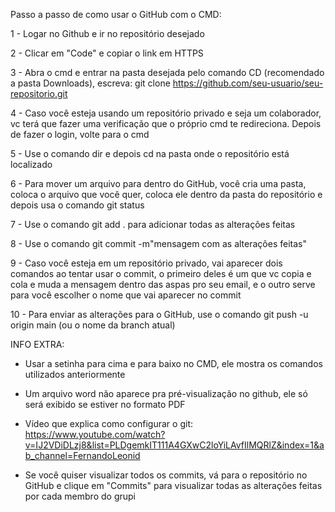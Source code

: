 Passo a passo de como usar o GitHub com o CMD:

1 - Logar no Github e ir no repositório desejado

2 - Clicar em "Code" e copiar o link em HTTPS

3 - Abra o cmd e entrar na pasta desejada pelo comando CD (recomendado a pasta Downloads), escreva: git clone https://github.com/seu-usuario/seu-repositorio.git

4 - Caso você esteja usando um repositório privado e seja um colaborador, vc terá que fazer uma verificação que o próprio cmd te redireciona. Depois de fazer o login, volte para o cmd

5 - Use o comando dir e depois cd na pasta onde o repositório está localizado

6 - Para mover um arquivo para dentro do GitHub, você cria uma pasta, coloca o arquivo que você quer, coloca ele dentro da pasta do repositório e depois usa o comando git status

7 - Use o comando git add . para adicionar todas as alterações feitas

8 - Use o comando git commit -m"mensagem com as alterações feitas"

9 - Caso você esteja em um repositório privado, vai aparecer dois comandos ao tentar usar o commit, o primeiro deles é um que vc copia e cola e muda a mensagem dentro das aspas pro seu email, e o outro serve para você escolher o nome que vai aparecer no commit

10 - Para enviar as alterações para o GitHub, use o comando git push -u origin main (ou o nome da branch atual)

INFO EXTRA:

- Usar a setinha para cima e para baixo no CMD, ele mostra os comandos utilizados anteriormente

- Um arquivo word não aparece pra pré-visualização no github, ele só será exibido se estiver no formato PDF

- Vídeo que explica como configurar o git: https://www.youtube.com/watch?v=IJ2VDiDLzj8&list=PLDgemkIT111A4GXwC2loYiLAvfIlMQRlZ&index=1&ab_channel=FernandoLeonid

- Se você quiser visualizar todos os commits, vá para o repositório no GitHub e clique em "Commits" para visualizar todas as alterações feitas por cada membro do grupi
